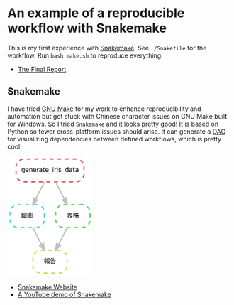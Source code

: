 An example of a reproducible workflow with Snakemake
====================================================

This is my first experience with [Snakemake][sn].
See `./Snakefile` for the workflow. Run `bash make.sh`
to reproduce everything. 

- [The Final Report](report.html)


## Snakemake

I have tried [GNU Make](https://www.gnu.org/software/make)
for my work to enhance reproducibility and automation
but got stuck with Chinese character issues on GNU Make 
built for Windows. So I tried `Snakemake` and it looks pretty 
good! It is based on Python so fewer cross-platform issues 
should arise. It can generate a 
[DAG](https://en.wikipedia.org/wiki/Directed_acyclic_graph) for 
visualizing dependencies between defined workflows, which is 
pretty cool!

<img src="figure/dag.png" width="38%">


- [Snakemake Website][sn]
- [A YouTube demo of Snakemake](https://www.youtube.com/watch?v=r9PWnEmz_tc)

[sn]: https://snakemake.github.io
